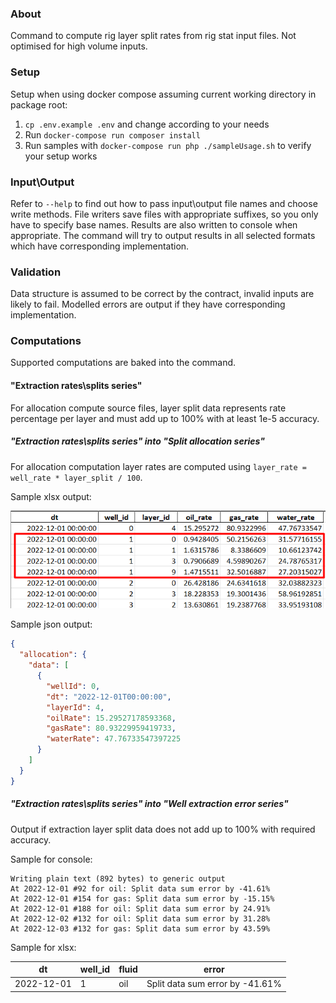 ### About

Command to compute rig layer split rates from rig stat input files. Not optimised for high volume inputs.

### Setup

Setup when using docker compose assuming current working directory in package root:
1. `cp .env.example .env` and change according to your needs
2. Run `docker-compose run composer install`
3. Run samples with `docker-compose run php ./sampleUsage.sh` to verify your setup works

### Input\Output

Refer to `--help` to find out how to pass input\output file names and choose write methods.
File writers save files with appropriate suffixes, so you only have to specify base names.
Results are also written to console when appropriate.
The command will try to output results in all selected formats which have corresponding implementation.

### Validation

Data structure is assumed to be correct by the contract, invalid inputs are likely to fail.
Modelled errors are output if they have corresponding implementation.

### Computations

Supported computations are baked into the command.

#### "Extraction rates\splits series"

For allocation compute source files, layer split data represents rate percentage per layer and must add up to 100% with at least 1e-5 accuracy.

##### "Extraction rates\splits series" into "Split allocation series"

For allocation computation layer rates are computed using `layer_rate = well_rate * layer_split / 100`.

Sample xlsx output:

![computationXlsxExample.png](docs/computationXlsxExample.png)

Sample json output:
```json
{
  "allocation": {
    "data": [
      {
        "wellId": 0,
        "dt": "2022-12-01T00:00:00",
        "layerId": 4,
        "oilRate": 15.29527178593368,
        "gasRate": 80.93229959419733,
        "waterRate": 47.76733547397225
      }
    ]
  }
}
```

##### "Extraction rates\splits series" into "Well extraction error series"

Output if extraction layer split data does not add up to 100% with required accuracy.

Sample for console:
```text
Writing plain text (892 bytes) to generic output
At 2022-12-01 #92 for oil: Split data sum error by -41.61%
At 2022-12-01 #154 for gas: Split data sum error by -15.15%
At 2022-12-01 #188 for oil: Split data sum error by 24.91%
At 2022-12-02 #132 for oil: Split data sum error by 31.28%
At 2022-12-03 #132 for gas: Split data sum error by 43.59%
```

Sample for xlsx:

| dt         | well_id | fluid | error                           |
|------------|---------|-------|---------------------------------|
| 2022-12-01 | 1       | oil   | Split data sum error by -41.61% |

